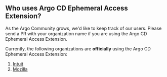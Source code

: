 ## Who uses Argo CD Ephemeral Access Extension?

As the Argo Community grows, we'd like to keep track of our users. Please send a
PR with your organization name if you are using the Argo CD Ephemeral
Access Extension.

Currently, the following organizations are **officially** using the
Argo CD Ephemeral Access Extension:

1. [Intuit](https://www.intuit.com/)
1. [Mozilla](https://www.mozilla.org)
